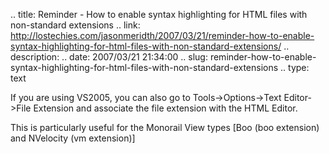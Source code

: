 .. title: Reminder - How to enable syntax highlighting for HTML files with non-standard extensions
.. link: http://lostechies.com/jasonmeridth/2007/03/21/reminder-how-to-enable-syntax-highlighting-for-html-files-with-non-standard-extensions/
.. description: 
.. date: 2007/03/21 21:34:00
.. slug: reminder-how-to-enable-syntax-highlighting-for-html-files-with-non-standard-extensions
.. type: text


If you are using VS2005, you can also go to Tools->Options->Text Editor->File Extension and associate the file extension with the HTML Editor.

This is particularly useful for the Monorail View types [Boo (boo extension) and NVelocity (vm extension)]